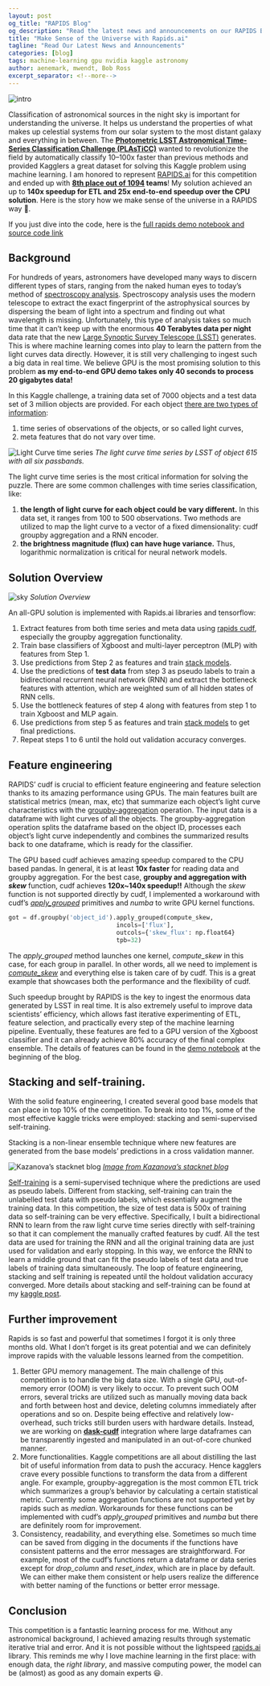 ```yaml
---
layout: post
og_title: "RAPIDS Blog"
og_description: "Read the latest news and announcements on our RAPIDS Blog"
title: "Make Sense of the Universe with Rapids.ai"
tagline: "Read Our Latest News and Announcements"
categories: [blog]
tags: machine-learning gpu nvidia kaggle astronomy
author: aenemark, mwendt, Bob Ross
excerpt_separator: <!--more-->
---
```


![intro](https://cdn-images-1.medium.com/max/1600/1*oeustFcjTXUVPCXM6qe9Pw.png)

Classification of astronomical sources in the night sky is important for understanding the universe. It helps us understand the properties of what makes up celestial systems from our solar system to the most distant galaxy and everything in between.<!--more--> The **[Photometric LSST Astronomical Time-Series Classification Challenge (PLAsTiCC)](https://www.kaggle.com/c/PLAsTiCC-2018)** wanted to revolutionize the field by automatically classify 10–100x faster than previous methods and provided Kagglers a great dataset for solving this Kaggle problem using machine learning. I am honored to represent [RAPIDS.ai](https://rapids.ai) for this competition and ended up with **[8th place out of 1094](https://www.kaggle.com/c/PLAsTiCC-2018/leaderboard) teams**! My solution achieved an up to **140x speedup for ETL and 25x end-to-end speedup over the CPU solution**. Here is the story how we make sense of the universe in a RAPIDS way 🚀.

<script src="https://gist.github.com/daxiongshu/57d079b8233bcfa25787ca70649cd11a.js"></script>
If you just dive into the code, here is the [full rapids demo notebook and source code link](https://github.com/daxiongshu/notebooks/tree/kaggle/kaggle)

## Background

For hundreds of years, astronomers have developed many ways to discern different types of stars, ranging from the naked human eyes to today’s method of [spectroscopy analysis](https://ed.ted.com/lessons/how-do-we-study-the-stars-yuan-sen-ting). Spectroscopy analysis uses the modern telescope to extract the exact fingerprint of the astrophysical sources by dispersing the beam of light into a spectrum and finding out what wavelength is missing. Unfortunately, this type of analysis takes so much time that it can’t keep up with the enormous **40 Terabytes data per night** data rate that the new [Large Synoptic Survey Telescope (LSST)](https://lsst-tvssc.github.io/) generates. This is where machine learning comes into play to learn the pattern from the light curves data directly. However, it is still very challenging to ingest such a big data in real time. We believe GPU is the most promising solution to this problem **as my end-to-end GPU demo takes only 40 seconds to process 20 gigabytes data!**

In this Kaggle challenge, a training data set of 7000 objects and a test data set of 3 million objects are provided. For each object [there are two types of information](https://www.kaggle.com/c/PLAsTiCC-2018/data):

1. time series of observations of the objects, or so called light curves,
2. meta features that do not vary over time.

![Light Curve time series](https://cdn-images-1.medium.com/max/1600/1*35YAp_KSqDNrVfBU51xbMg.png)
*The light curve time series by LSST of object 615 with all six passbands.*


The light curve time series is the most critical information for solving the puzzle. There are some common challenges with time series classification, like:

1. **the length of light curve for each object could be vary different.** In this data set, it ranges from 100 to 500 observations. Two methods are utilized to map the light curve to a vector of a fixed dimensionality: cudf groupby aggregation and a RNN encoder.
2. **the brightness magnitude (flux) can have huge variance.** Thus, logarithmic normalization is critical for neural network models.

## Solution Overview

![sky](https://cdn-images-1.medium.com/max/1600/1*tv0fuN-usAsQLJzTj1zSLQ.png)
*Solution Overview*

An all-GPU solution is implemented with Rapids.ai libraries and tensorflow:

1. Extract features from both time series and meta data using [rapids cudf](https://github.com/rapidsai/cudf), especially the groupby aggregation functionality.
2. Train base classifiers of Xgboost and multi-layer perceptron (MLP) with features from Step 1.
3. Use predictions from Step 2 as features and train [stack models](http://www.machine-learning.martinsewell.com/ensembles/stacking/Wolpert1992.pdf).
4. Use the predictions of **test data** from step 3 as pseudo labels to train a bidirectional recurrent neural network (RNN) and extract the bottleneck features with attention, which are weighted sum of all hidden states of RNN cells.
5. Use the bottleneck features of step 4 along with features from step 1 to train Xgboost and MLP again.
6. Use predictions from step 5 as features and train [stack models](http://www.machine-learning.martinsewell.com/ensembles/stacking/Wolpert1992.pdf) to get final predictions.
7. Repeat steps 1 to 6 until the hold out validation accuracy converges.

## Feature engineering

RAPIDS’ cudf is crucial to efficient feature engineering and feature selection thanks to its amazing performance using GPUs. The main features built are statistical metrics (mean, max, etc) that summarize each object’s light curve characteristics with the [groupby-aggregation](https://pandas.pydata.org/pandas-docs/stable/groupby.html) operation. The input data is a dataframe with light curves of all the objects. The groupby-aggregation operation splits the dataframe based on the object ID, processes each object’s light curve independently and combines the summarized results back to one dataframe, which is ready for the classifier.

The GPU based cudf achieves amazing speedup compared to the CPU based pandas. In general, it is at least **10x faster** for reading data and groupby aggregation. For the best case, **groupby and aggregation with *skew*** function, cudf achieves **120x~140x speedup!!** Although the *skew* function is not supported directly by cudf, I implemented a workaround with cudf’s *[apply_grouped](https://github.com/rapidsai/cudf/blob/fcccb51a2d5e0764a4461ae46f3bc0fd885dee43/python/cudf/tests/test_groupby.py#L206)* primitives and *numba* to write GPU kernel functions.

```python
got = df.groupby('object_id').apply_grouped(compute_skew,
                              incols=['flux'],
                              outcols={'skew_flux': np.float64}
                              tpb=32)
```

The *apply_grouped* method launches one kernel, *compute_skew* in this case, for each group in parallel. In other words, all we need to implement is *[compute_skew](https://github.com/daxiongshu/notebooks/blob/kaggle/kaggle/cudf_workaround.py#L66)* and everything else is taken care of by cudf. This is a great example that showcases both the performance and the flexibility of cudf.

<script src="https://gist.github.com/daxiongshu/310957de43ef0b16c8b532c0c02cf814.js"></script>

Such speedup brought by RAPIDS is the key to ingest the enormous data generated by LSST in real time. It is also extremely useful to improve data scientists’ efficiency, which allows fast iterative experimenting of ETL, feature selection, and practically every step of the machine learning pipeline. Eventually, these features are fed to a GPU version of the Xgboost classifier and it can already achieve 80% accuracy of the final complex ensemble. The details of features can be found in the [demo notebook](https://github.com/daxiongshu/notebooks/blob/kaggle/kaggle/rapids_lsst_demo.ipynb) at the beginning of the blog.

## Stacking and self-training.

With the solid feature engineering, I created several good base models that can place in top 10% of the competition. To break into top 1%, some of the most effective kaggle tricks were employed: stacking and semi-supervised self-training.

Stacking is a non-linear ensemble technique where new features are generated from the base models’ predictions in a cross validation manner.

![Kazanova’s stacknet blog](https://cdn-images-1.medium.com/max/1600/1*HTCRhhqGOWhZ0KFYdLJqiQ.jpeg)
*[Image from Kazanova’s stacknet blog](http://blog.kaggle.com/2017/06/15/stacking-made-easy-an-introduction-to-stacknet-by-competitions-grandmaster-marios-michailidis-kazanova/)*

[Self-training](https://en.wikipedia.org/wiki/Semi-supervised_learning) is a semi-supervised technique where the predictions are used as pseudo labels. Different from stacking, self-training can train the unlabelled test data with pseudo labels, which essentially augment the training data. In this competition, the size of test data is 500x of training data so self-training can be very effective. Specifically, I built a bidirectional RNN to learn from the raw light curve time series directly with self-training so that it can complement the manually crafted features by cudf. All the test data are used for training the RNN and all the original training data are just used for validation and early stopping. In this way, we enforce the RNN to learn a middle ground that can fit the pseudo labels of test data and true labels of training data simultaneously. The loop of feature engineering, stacking and self training is repeated until the holdout validation accuracy converged. More details about stacking and self-training can be found at my [kaggle post](https://www.kaggle.com/c/PLAsTiCC-2018/discussion/75012).

## Further improvement

Rapids is so fast and powerful that sometimes I forgot it is only three months old. What I don’t forget is its great potential and we can definitely improve rapids with the valuable lessons learned from the competition.

1. Better GPU memory management. The main challenge of this competition is to handle the big data size. With a single GPU, out-of-memory error (OOM) is very likely to occur. To prevent such OOM errors, several tricks are utilized such as manually moving data back and forth between host and device, deleting columns immediately after operations and so on. Despite being effective and relatively low-overhead, such tricks still burden users with hardware details. Instead, we are working on **[dask-cudf](https://github.com/rapidsai/dask-cudf)** integration where large dataframes can be transparently ingested and manipulated in an out-of-core chunked manner.
2. More functionalities. Kaggle competitions are all about distilling the last bit of useful information from data to push the accuracy. Hence kagglers crave every possible functions to transform the data from a different angle. For example, groupby-aggregation is the most common ETL trick which summarizes a group’s behavior by calculating a certain statistical metric. Currently some aggregation functions are not supported yet by rapids such as *median*. Workarounds for these functions can be implemented with cudf’s *apply_grouped* primitives and *numba* but there are definitely room for improvement.
3. Consistency, readability, and everything else. Sometimes so much time can be saved from digging in the documents if the functions have consistent patterns and the error messages are straightforward. For example, most of the cudf’s functions return a dataframe or data series except for *drop_column* and *reset_index*, which are in place by default. We can either make them consistent or help users realize the difference with better naming of the functions or better error message.

## Conclusion

This competition is a fantastic learning process for me. Without any astronomical background, I achieved amazing results through systematic iterative trial and error. And it is not possible without the lightspeed [rapids.ai](https://rapids.ai) library. This reminds me why I love machine learning in the first place: with enough data, the *right library*, and massive computing power, the model can be (almost) as good as any domain experts 😃.




